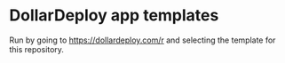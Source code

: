 # DollarDeploy app templates 

Run by going to https://dollardeploy.com/r and selecting the template for this repository.
